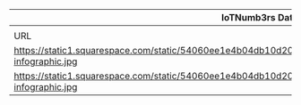 |IoTNumb3rs Datenerfassung|||||||||||
| ---- | ---- | ---- | ---- | ---- | ---- | ---- | ---- | ---- | ---- | ---- |
||||||||||||
|URL|home_url|filename|device_class|device_count|market_class|market_volume|prognosis_year|publication_year|authorship_class|Dropbox folder|
|https://static1.squarespace.com/static/54060ee1e4b04db10d202cd6/t/59a450b3197aea9d17f0e111/1507771592550/iot-infographic.jpg|http://www.insuresoft.com/infographics/|file5_iot-infographic.jpg|Generic IoT|30000000000|||2020|unknown|company|JinlinHolic/20181114-1500|
|https://static1.squarespace.com/static/54060ee1e4b04db10d202cd6/t/59a450b3197aea9d17f0e111/1507771592550/iot-infographic.jpg|http://www.insuresoft.com/infographics/|file5_iot-infographic.jpg|||invest.|10000000000|2020|unknown|company|JinlinHolic/20181114-1500|
